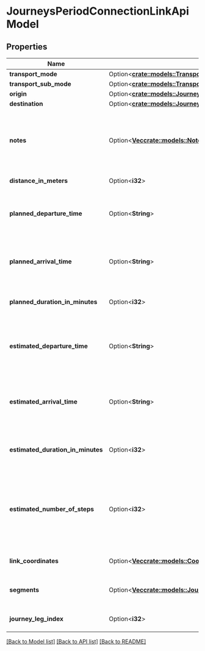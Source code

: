 # JourneysPeriodConnectionLinkApiModel

## Properties

Name | Type | Description | Notes
------------ | ------------- | ------------- | -------------
**transport_mode** | Option<[**crate::models::TransportMode**](VT.ApiPlaneraResa.Core.Models.TransportMode.md)> |  | [optional]
**transport_sub_mode** | Option<[**crate::models::TransportSubMode**](VT.ApiPlaneraResa.Core.Models.TransportSubMode.md)> |  | [optional]
**origin** | Option<[**crate::models::JourneysPeriodCallApiModel**](VT.ApiPlaneraResa.Web.V4.Models.Journeys.CallApiModel.md)> |  | [optional]
**destination** | Option<[**crate::models::JourneysPeriodCallApiModel**](VT.ApiPlaneraResa.Web.V4.Models.Journeys.CallApiModel.md)> |  | [optional]
**notes** | Option<[**Vec<crate::models::Note>**](VT.ApiPlaneraResa.Core.Models.Note.md)> | An ordered list (most important first) of notes related to the access link. | [optional]
**distance_in_meters** | Option<**i32**> | Distance in meters. | [optional]
**planned_departure_time** | Option<**String**> | The planned departure time in RFC 3339 format. | [optional]
**planned_arrival_time** | Option<**String**> | The planned arrival time in RFC 3339 format. | [optional]
**planned_duration_in_minutes** | Option<**i32**> | The planned duration in minutes. | [optional]
**estimated_departure_time** | Option<**String**> | The estimated departure time in RFC 3339 format, if available. | [optional]
**estimated_arrival_time** | Option<**String**> | The estimated arrival time in RFC 3339 format, if available. | [optional]
**estimated_duration_in_minutes** | Option<**i32**> | The estimated duration in minutes, if available. | [optional]
**estimated_number_of_steps** | Option<**i32**> | Number of steps based on the distance and an estimated step length of 0.65 meters. | [optional]
**link_coordinates** | Option<[**Vec<crate::models::CoordinateApiModel>**](VT.ApiPlaneraResa.Web.V4.Models.CoordinateApiModel.md)> | The coordinates for the link. | [optional]
**segments** | Option<[**Vec<crate::models::JourneysPeriodLinkSegmentApiModel>**](VT.ApiPlaneraResa.Web.V4.Models.Journeys.LinkSegmentApiModel.md)> | The segments that make up this link. | [optional]
**journey_leg_index** | Option<**i32**> | Index of Leg in Journey | [optional]

[[Back to Model list]](../README.md#documentation-for-models) [[Back to API list]](../README.md#documentation-for-api-endpoints) [[Back to README]](../README.md)


